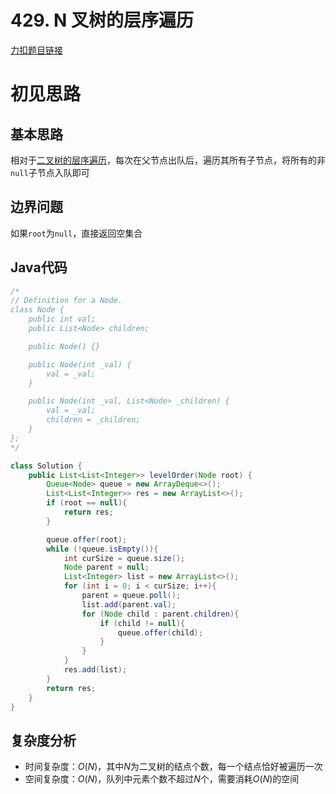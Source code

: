 # 429. N 叉树的层序遍历

[力扣题目链接](https://leetcode-cn.com/problems/n-ary-tree-level-order-traversal/)


# 初见思路

## 基本思路

相对于<a href="./0102. 二叉树的层序遍历.md">二叉树的层序遍历</a>，每次在父节点出队后，遍历其所有子节点，将所有的非`null`子节点入队即可

## 边界问题

如果`root`为`null`，直接返回空集合

## Java代码
```java
/*
// Definition for a Node.
class Node {
    public int val;
    public List<Node> children;

    public Node() {}

    public Node(int _val) {
        val = _val;
    }

    public Node(int _val, List<Node> _children) {
        val = _val;
        children = _children;
    }
};
*/

class Solution {
    public List<List<Integer>> levelOrder(Node root) {
        Queue<Node> queue = new ArrayDeque<>();
        List<List<Integer>> res = new ArrayList<>();
        if (root == null){
            return res;
        }

        queue.offer(root);
        while (!queue.isEmpty()){
            int curSize = queue.size();
            Node parent = null;
            List<Integer> list = new ArrayList<>();
            for (int i = 0; i < curSize; i++){
                parent = queue.poll();
                list.add(parent.val);
                for (Node child : parent.children){
                    if (child != null){
                        queue.offer(child);
                    }
                }
            }
            res.add(list);
        }
        return res;
    }
}
```

## 复杂度分析
- 时间复杂度：$O(N)$，其中$N$为二叉树的结点个数，每一个结点恰好被遍历一次
- 空间复杂度：$O(N)$，队列中元素个数不超过$N$个，需要消耗$O(N)$的空间